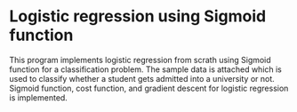 # Logistic regression using Sigmoid function
This program implements logistic regression from scrath using Sigmoid function for a classification problem. The sample data is attached which is used to classify whether a student gets admitted into a university or not. Sigmoid function, cost function, and gradient descent for logistic regression is implemented.

